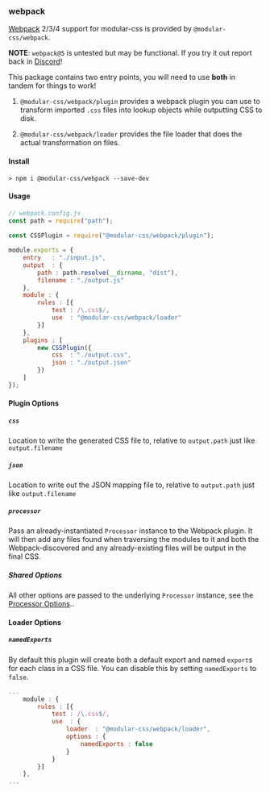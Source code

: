 ### webpack

[Webpack](https://webpack.js.org/) 2/3/4 support for modular-css is provided by `@modular-css/webpack`.

**NOTE**: `webpack@5` is untested but may be functional. If you try it out report back in [Discord](https://discord.gg/jQCZqMuMdt)!

This package contains two entry points, you will need to use **both** in tandem for things to work!

1. `@modular-css/webpack/plugin` provides a webpack plugin you can use to transform imported `.css` files into lookup objects while outputting CSS to disk.

2. `@modular-css/webpack/loader` provides the file loader that does the actual transformation on files.

#### Install

```shell
> npm i @modular-css/webpack --save-dev
```

#### Usage

```javascript
// webpack.config.js
const path = require("path");
    
const CSSPlugin = require("@modular-css/webpack/plugin");

module.exports = {
    entry   : "./input.js",
    output  : {
        path : path.resolve(__dirname, "dist"),
        filename : "./output.js"
    },
    module : {
        rules : [{
            test : /\.css$/,
            use  : "@modular-css/webpack/loader"
        }]
    },
    plugins : [
        new CSSPlugin({
            css  : "./output.css",
            json : "./output.json"
        })
    ]
});
```

#### Plugin Options

##### `css`

Location to write the generated CSS file to, relative to `output.path` just like `output.filename`

##### `json`

Location to write out the JSON mapping file to, relative to `output.path` just like `output.filename`

##### `processor`

Pass an already-instantiated `Processor` instance to the Webpack plugin. It will then add any files found when traversing the modules to it and both the Webpack-discovered and any already-existing files will be output in the final CSS.

##### Shared Options

All other options are passed to the underlying `Processor` instance, see the [Processor Options](#direct-usage-js-api-processor-options)..

#### Loader Options

##### `namedExports`

By default this plugin will create both a default export and named `export`s for each class in a CSS file. You can disable this by setting `namedExports` to `false`.

```javascript
...
    module : {
        rules : [{
            test : /\.css$/,
            use  : {
                loader  : "@modular-css/webpack/loader",
                options : {
                    namedExports : false
                }
            }
        }]
    },
...
```

